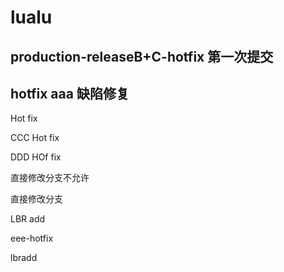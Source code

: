 # lualu


## production-releaseB+C-hotfix 第一次提交


## hotfix aaa 缺陷修复
Hot fix

CCC Hot fix

DDD HOf fix

直接修改分支不允许

直接修改分支

LBR add

eee-hotfix

lbradd